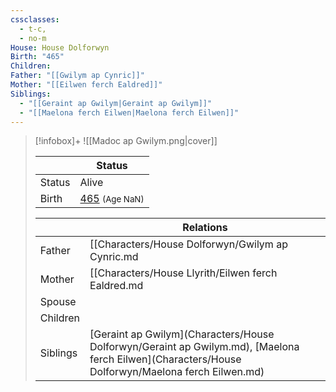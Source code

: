 ```yaml
---
cssclasses:
  - t-c,
  - no-m
House: House Dolforwyn
Birth: "465"
Children: 
Father: "[[Gwilym ap Cynric]]"
Mother: "[[Eilwen ferch Ealdred]]"
Siblings:
  - "[[Geraint ap Gwilym|Geraint ap Gwilym]]"
  - "[[Maelona ferch Eilwen|Maelona ferch Eilwen]]"
---
```

> [!infobox]+
> ![[Madoc ap Gwilym.png|cover]]
>
>|| Status   |
> | ---- | ---- |
> |Status| Alive|
> |Birth| [465](465) <small>(Age NaN)</small> |
>
>|| Relations   |
> | ---- | ---- |
> | Father | [[Characters/House Dolforwyn/Gwilym ap Cynric.md|Gwilym ap Cynric]] |
> | Mother | [[Characters/House Llyrith/Eilwen ferch Ealdred.md|Eilwen ferch Ealdred]] |
> | Spouse |  |
> | Children|  |
> | Siblings | [Geraint ap Gwilym](Characters/House Dolforwyn/Geraint ap Gwilym.md), [Maelona ferch Eilwen](Characters/House Dolforwyn/Maelona ferch Eilwen.md)|
> 

